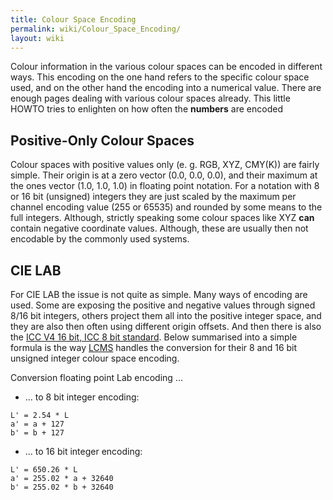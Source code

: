 ```yaml
---
title: Colour Space Encoding
permalink: wiki/Colour_Space_Encoding/
layout: wiki
---
```


Colour information in the various colour spaces can be encoded in
different ways. This encoding on the one hand refers to the specific
colour space used, and on the other hand the encoding into a numerical
value. There are enough pages dealing with various colour spaces
already. This little HOWTO tries to enlighten on how often the
**numbers** are encoded

Positive-Only Colour Spaces
---------------------------

Colour spaces with positive values only (e. g. RGB, XYZ, CMY(K)) are
fairly simple. Their origin is at a zero vector (0.0, 0.0, 0.0), and
their maximum at the ones vector (1.0, 1.0, 1.0) in floating point
notation. For a notation with 8 or 16 bit (unsigned) integers they are
just scaled by the maximum per channel encoding value (255 or 65535) and
rounded by some means to the full integers. Although, strictly speaking
some colour spaces like XYZ **can** contain negative coordinate values.
Although, these are usually then not encodable by the commonly used
systems.

CIE LAB
-------

For CIE LAB the issue is not quite as simple. Many ways of encoding are
used. Some are exposing the positive and negative values through signed
8/16 bit integers, others project them all into the positive integer
space, and they are also then often using different origin offsets. And
then there is also the [ICC V4 16 bit, ICC 8 bit
standard](http://color.org/icc_specs2.xalter). Below summarised into a
simple formula is the way [LCMS](http://littlecms.com) handles the
conversion for their 8 and 16 bit unsigned integer colour space
encoding.

Conversion floating point Lab encoding ...

-   ... to 8 bit integer encoding:

`L' = 2.54 * L`  
`a' = a + 127`  
`b' = b + 127`

-   ... to 16 bit integer encoding:

`L' = 650.26 * L`  
`a' = 255.02 * a + 32640`  
`b' = 255.02 * b + 32640`
